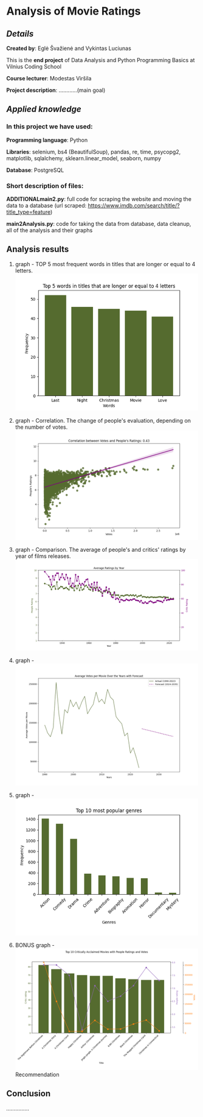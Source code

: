 # Analysis of Movie Ratings

## _Details_

**Created by**: Eglė Švažienė and Vykintas Luciunas

This is the **end project** of Data Analysis and Python Programming Basics at Vilnius Coding School

**Course lecturer**: Modestas Viršila

**Project description**: ............(main goal)

## _Applied knowledge_

### In this project we have used:

**Programming language**: Python

**Libraries**: selenium, bs4 (BeautifulSoup), pandas, re, time, psycopg2, matplotlib, sqlalchemy, sklearn.linear_model, seaborn, numpy

**Database**: PostgreSQL

### Short description of files:

**ADDITIONALmain2.py**: full code for scraping the website and moving the data to a database (url scraped: https://www.imdb.com/search/title/?title_type=feature)

**main2Analysis.py**: code for taking the data from database, data cleanup, all of the analysis and their graphs

## Analysis results

1. graph - TOP 5 most frequent words in titles that are longer or equal to 4 letters.
![1_lentele.png](1_lentele.png)

2. graph - Correlation. The change of people's evaluation, depending on the number of votes.
![2_lentele.png](2_lentele.png)

3. graph - Comparison. The average of people's and critics' ratings by year of films releases.
![3_lentele.png](3_lentele.png)

4. graph - 
![4_lentele.png](4_lentele.png)

5. graph - 
![5_lentele.png](5_lentele.png)

6. BONUS graph - 
![6_lentele.png](6_lentele.png)
Recommendation

## Conclusion

_..............._
